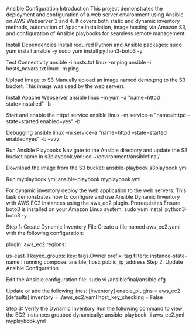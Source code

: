Ansible Configuration
Introduction
This project demonstrates the deployment and configuration of a web server environment using Ansible on AWS Webserver 3 and 4. It covers both static and dynamic inventory methods, automation of Apache installation, image hosting via Amazon S3, and configuration of Ansible playbooks for seamless remote management.

Install Dependencies
Install required Python and Ansible packages: sudo yum install ansible -y sudo yum install python3-boto3 -y

Test Connectivity
ansible -i hosts.txt linux -m ping ansible -i hosts_novars.txt linux -m ping

Upload Image to S3
Manually upload an image named demo.png to the S3 bucket. This image was used by the web servers.

Install Apache Webserver
ansible linux –m yum –a "name=httpd state=installed" -b

Start and enable the httpd service
ansible linux –m service–a "name=httpd –state=started enabled=yes" -b

Debugging
ansible linux –m service–a "name=httpd –state=started enabled=yes" -b –vvv

Run Ansible Playbooks
Navigate to the Ansible directory and update the S3 bucket name in s3playbook.yml: cd ~/environment/ansiblefinal/

Download the image from the S3 bucket: ansible-playbook s3playbook.yml

Run myplaybook.yml ansible-playbook myplaybook.yml

For dynamic inventory deploy the web application to the web servers:
This task demonstrates how to configure and use Ansible Dynamic Inventory with AWS EC2 instances using the aws_ec2 plugin. Prerequisites Ensure boto3 is installed on your Amazon Linux system: sudo yum install python3-boto3 -y

Step 1: Create Dynamic Inventory File Create a file named aws_ec2.yaml with the following configuration:

plugin: aws_ec2 regions:

us-east-1 keyed_groups:
key: tags.Owner prefix: tag filters: instance-state-name : running compose: ansible_host: public_ip_address
Step 2: Update Ansible Configuration

Edit the Ansible configuration file: sudo vi /ansiblefinal/ansible.cfg

Update or add the following lines: [inventory] enable_plugins = aws_ec2 [defaults] inventory = ./aws_ec2.yaml host_key_checking = False

Step 3: Verify the Dynamic Inventory Run the following command to view the EC2 instances grouped dynamically: ansible-playbook -i aws_ec2.yml myplaybook.yml
